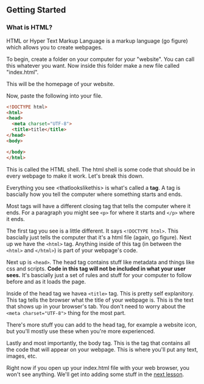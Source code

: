 ## Getting Started
### What is HTML?

HTML or Hyper Text Markup Language is a markup language (go figure) which allows you to create webpages.

To begin, create a folder on your computer for your "website". You can call this whatever you want. Now inside this folder make a new file called "index.html".

This will be the homepage of your website.

Now, paste the following into your file.
```html
<!DOCTYPE html>
<html>
<head>
  <meta charset="UTF-8">
  <title>title</title>
</head>
<body>

</body>
</html>
```

This is called the HTML shell. The html shell is some code that should be in every webpage to make it work. Let's break this down.

Everything you see \<thatlookslikethis\> is what's called a **tag**. A tag is bascially how you tell the computer where something starts and ends. 

Most tags will have a different closing tag that tells the computer where it ends. For a paragraph you might see `<p>` for where it starts and `</p>` where it ends.

The first tag you see is a little different. It says `<!DOCTYPE html>`. This bascially just tells the computer that it's a html file (again, go figure). Next up we have the `<html>` tag. Anything inside of this tag (in between the `<html>` and `</html>`) is part of your webpage's code.

Next up is `<head>`. The head tag contains stuff like metadata and things like css and scripts. **Code in this tag will not be included in what your user sees.** It's bascially just a set of rules and stuff for your computer to follow before and as it loads the page.

Inside of the head tag we havea `<title>` tag. This is pretty self explanitory. This tag tells the browser what the title of your webpage is. This is the text that shows up in your browser's tab. You don't need to worry about the `<meta charset="UTF-8">` thing for the most part.

There's more stuff you can add to the head tag, for example a website icon, but you'll mostly use these when you're more experienced.

Lastly and most importantly, the body tag. This is the tag that contains all the code that will appear on your webpage. This is where you'll put any text, images, etc.

Right now if you open up your index.html file with your web browser, you won't see anything. We'll get into adding some stuff in the [next lesson](basictags.html).